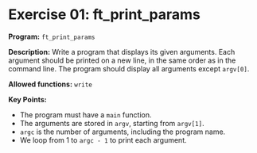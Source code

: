 # Exercise 01: ft_print_params

**Program:** `ft_print_params`

**Description:** Write a program that displays its given arguments. Each argument should be printed on a new line, in the same order as in the command line. The program should display all arguments except `argv[0]`.

**Allowed functions:** `write`

**Key Points:**
- The program must have a `main` function.
- The arguments are stored in `argv`, starting from `argv[1]`.
- `argc` is the number of arguments, including the program name.
- We loop from 1 to `argc - 1` to print each argument.
